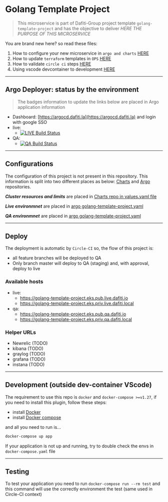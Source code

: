 # Golang Template Project

[comment]: <!-- (You need to change all `golang-template-project`to your repo name) -->

> This microservice is part of Dafiti-Group project template `golang-template-project`
and has the objective to deliver *_HERE THE PURPOSE OF THIS MICROSERVICE_*

You are brand new here? so read these files:

1. How to configure your new microservice in `argo and charts` [HERE](./docs/CONFIG-CHART-AND-ARGO.md)
1. How to update `terraform` templates in `OPS` [HERE](./docs/CONFIG-OPS.md)
1. How to validate `circle ci` steps [HERE](./docs/CONFIG-CICD.md)
1. Using vscode devcontainer to development [HERE](./docs/VSCODE.md)

___

## Argo Deployer: status by the environment

> The badges information to update the links below are placed in Argo application information

- Dashboard: [https://argocd.dafiti.la](https://argocd.dafiti.la) and login with google SSO
- live:
  - [![LIVE Build Status](https://argocd.dafiti.la/api/badge?name=golang-template-project-br-live&revision=true)](https://argocd.dafiti.la/api/badge?name=golang-template-project-br-live&revision=true)
- QA:
  - [![QA Build Status](https://argocd.dafiti.la/api/badge?name=golang-template-project-br-qa&revision=true)](https://argocd.dafiti.la/api/badge?name=golang-template-project-br-qa&revision=true)

___

## Configurations

The configuration of this project is not present in this repository.
This information is split into two different places as below:
[Charts](https://github.com/dafiti-group/charts)
and
[Argo](https://github.com/dafshowediti-group/argo) repositories.



*__Cluster resources and limits__* are placed in
[Charts repo in values.yaml file](https://github.com/dafiti-group/charts/blob/master/charts/golang-template-project/values.yaml)

*__Live environmnet__* are placed in
[argo golang-template-project.yaml](https://github.com/dafiti-group/argo/blob/master/clusters/eks-live-dafiti-latam/apps/golang-template-project.yaml)

*__QA environmnet__* are placed in
[argo golang-template-project.yaml](https://github.com/dafiti-group/argo/blob/master/clusters/eks-qa-dafiti-latam/apps/golang-template-project.yaml)

___

## Deploy

The deployment is automatic by `Circle-CI` so, the flow of this project is:

- all feature branches will be deployed to QA
- Only branch master will deploy to QA (staging) and, with approval, deploy to live

### Available hosts

- live:
  - https://golang-template-project.eks.pub.live.dafiti.io
  - https://golang-template-project.eks.priv.live.dafiti.local
- qa:
  - https://golang-template-project.eks.pub.qa.dafiti.io
  - https://golang-template-project.eks.priv.qa.dafiti.local

### Helper URLs

- Newrelic (TODO)
- kibana (TODO)
- graylog (TODO)
- grafana (TODO)
- instana (TODO)

___

## Development (outside dev-container VScode)

The requirement to use this repo is `docker` and `docker-compose >=v1.27`, if you need
to install this plugin, follow these steps:

- install [Docker](https://docs.docker.com/engine/install/ubuntu/)
- install [Docker compose](https://docs.docker.com/compose/install/)

and all you need to run is...

```sh
docker-compose up app
```

If your application is not up and running, try to double check the envs in `docker-compose.yaml` file

___

## Testing

To test your application you need to run `docker-compose run --rm test`
and this command will use the correctly environment the test (same used in Circle-CI context)
